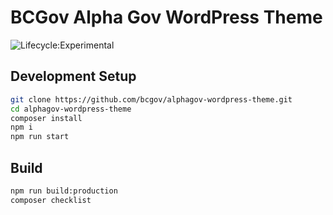 # BCGov Alpha Gov WordPress Theme

![Lifecycle:Experimental](https://img.shields.io/badge/Lifecycle-Experimental-339999)

## Development Setup

```bash
git clone https://github.com/bcgov/alphagov-wordpress-theme.git
cd alphagov-wordpress-theme
composer install
npm i
npm run start
```

## Build

```bash
npm run build:production 
composer checklist 
```
